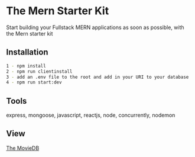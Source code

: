 # The Mern Starter Kit
Start building your Fullstack MERN applications as soon as possible, with the Mern starter kit

## Installation
```bash
1 - npm install
2 - npm run clientinstall
3 - add an .env file to the root and add in your URI to your database
4 - npm run start:dev
```

## Tools
express, mongoose, javascript, reactjs, node, concurrently, nodemon

## View
[The MovieDB](https://the-movie-db-react.netlify.com/)
